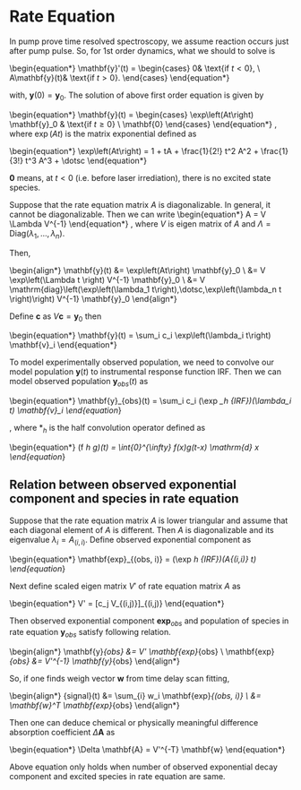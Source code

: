 # Rate Equation

In pump prove time resolved spectroscopy, we assume reaction occurs just after pump pulse. So, for 1st order dynamics, what we should to solve is

\begin{equation*}
\mathbf{y}'(t) = \begin{cases}
0& \text{if $t < 0$}, \\
A\mathbf{y}(t)& \text{if $t>0$}.
\end{cases}
\end{equation*}

with, $\mathbf{y}(0)=\mathbf{y}_0$. The solution of above first order equation is given by

\begin{equation*}
\mathbf{y}(t) = \begin{cases} 
\exp\left(At\right) \mathbf{y}_0 & \text{if $t\geq 0$} \\
\mathbf{0}
\end{cases}
\end{equation*}
, where $\exp\left(At\right)$ is the matrix exponential defined as 

\begin{equation*}
\exp\left(At\right) = 1 + tA + \frac{1}{2!} t^2 A^2 + \frac{1}{3!} t^3 A^3 + \dotsc
\end{equation*}

$\mathbf{0}$ means, at $t<0$ (i.e. before laser irrediation), there is no excited state species. 

Suppose that the rate equation matrix $A$ is diagonalizable. In general, it cannot be diagonalizable.
Then we can write 
\begin{equation*}
A = V \Lambda V^{-1}
\end{equation*}
, where $V$ is eigen matrix of $A$ and $\Lambda = \mathrm{Diag}\left(\lambda_1,\dotsc,\lambda_n\right)$.

Then,

\begin{align*}
\mathbf{y}(t) &= \exp\left(At\right) \mathbf{y}_0 \\
&= V \exp\left(\Lambda t \right) V^{-1} \mathbf{y}_0 \\
&= V \mathrm{diag}\left(\exp\left(\lambda_1 t\right),\dotsc,\exp\left(\lambda_n t \right)\right) V^{-1} \mathbf{y}_0
\end{align*}

Define $\mathbf{c}$ as $V\mathbf{c} = \mathbf{y}_0$ then

\begin{equation*}
\mathbf{y}(t) = \sum_i c_i \exp\left(\lambda_i t\right) \mathbf{v}_i
\end{equation*}

To model experimentally observed population, we need to convolve our model population $\mathbf{y}(t)$ to instrumental response function $\mathrm{IRF}$.
Then we can model observed population $\mathbf{y}_{obs}(t)$ as

\begin{equation*}
\mathbf{y}_{obs}(t) = \sum_i c_i (\exp *_h {IRF})(\lambda_i t) \mathbf{v}_i
\end{equation*}

, where $*_h$ is the half convolution operator defined as

\begin{equation*}
(f *_h g)(t) = \int_{0}^{\infty} f(x)g(t-x) \mathrm{d} x
\end{equation*}

## Relation between observed exponential component and species in rate equation

Suppose that the rate equation matrix $A$ is lower triangular and assume that each diagonal element of $A$ is different.
Then $A$ is diagonalizable and its eigenvalue $\lambda_i = A_{(i,i)}.$
Define observed exponential component as

\begin{equation*}
\mathbf{exp}_{(obs, i)} = (\exp *_h {IRF})(A_{(i,i)} t)
\end{equation*}

Next define scaled eigen matrix $V'$ of rate equation matrix $A$ as

\begin{equation*}
V' = [c_j V_{(i,j)}]_{(i,j)}
\end{equation*}

Then observed exponential component $\mathbf{exp}_{obs}$ and population of species in rate equation $\mathbf{y}_{obs}$ satisfy following relation.

\begin{align*}
\mathbf{y}_{obs} &= V' \mathbf{exp}_{obs} \\
\mathbf{exp}_{obs} &= V'^{-1} \mathbf{y}_{obs}
\end{align*}

So, if one finds weigh vector $\mathbf{w}$ from time delay scan fitting,

\begin{align*}
{signal}(t) &= \sum_{i} w_i \mathbf{exp}_{(obs, i)} \\
&= \mathbf{w}^T \mathbf{exp}_{obs}
\end{align*}

Then one can deduce chemical or physically meaningful difference absorption coefficient $\Delta \mathbf{A}$ as

\begin{equation*}
\Delta \mathbf{A} = V'^{-T} \mathbf{w}
\end{equation*}

Above equation only holds when number of observed exponential decay component and excited species in rate equation are same. 
